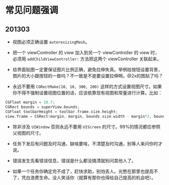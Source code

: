 常见问题强调
========

201303
-----
* 视图必须正确设置 `autoresizingMask`。

* 把一个 viewController 的 view 加入到另一个 viewController 的 view 时，必须用 `addChildViewController:` 方法把这两个 viewController 关联起来。

* 给界面贴图一定要保证图片比例正确，避免拉伸失真。举例给按钮设置背景，图片的大小跟按钮的一致吗？不一致是不是要设置拉伸啊。@2x的图贴了吗？

* 永远不要用 `CGRectMake(10, 10, 300, 200)` 这样的方式设置视图尺寸。如果你不得不强制设置视图位置的话，应该依靠现有视图和常量进行计算。比如：

```Objective-C
CGFloat margin = 10.f;
CGRect bounds = superView.bounds;
CGFloat toolbarHeight = toolbar.frame.size.height;
view.frame = CGRect(margin, margin, bounds.size.width - margin*2, bounds.size.height - margin*2 - toolbarHeight);
```

* 除非涉及 `UIWindow` 否则永远不要用 `UIScreen` 的尺寸。99%的情况都应参照父视图的尺寸。

* 任务下发后有问题及时沟通，缺啥要啥，不清楚及时沟通，别等人来问你时才说。

* 错误发生先看错误信息，错误是什么都没搞清就别问其他人了。

* 如果一个任务你确定完不成了，赶快求助，别怕丢人。光憋在那里也提高不了，凭白浪费生命。没人笑话你（就算有那你也得给自己提高的机会吧）。
